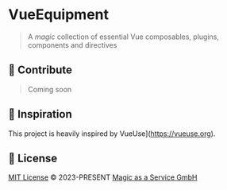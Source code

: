 <!-- <img width="96" alt="VueEquipment" src="https://user-images.githubusercontent.com/30624279/233440946-072b5fb7-aef7-4c4b-a4df-1b5e609e0760.png"> -->

# VueEquipment

> A _magic_ collection of essential Vue composables, plugins, components and directives

## 🧱 Contribute

> Coming soon

## 🤝 Inspiration

This project is heavily inspired by VueUse](https://vueuse.org).

## 📄 License

[MIT License](https://github.com/magicasaservice/vue-equipment/blob/main/LICENSE) © 2023-PRESENT [Magic as a Service GmbH](https://github.com/magicasaservice)
